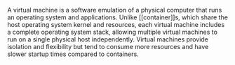 A virtual machine is a software emulation of a physical computer that runs an operating system and applications. Unlike [[container]]s, which share the host operating system kernel and resources, each virtual machine includes a complete operating system stack, allowing multiple virtual machines to run on a single physical host independently. Virtual machines provide isolation and flexibility but tend to consume more resources and have slower startup times compared to containers.